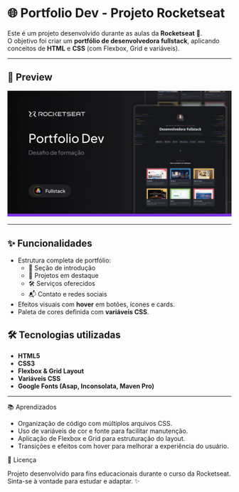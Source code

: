 # 🌐 Portfolio Dev - Projeto Rocketseat

Este é um projeto desenvolvido durante as aulas da **Rocketseat** 🚀.  
O objetivo foi criar um **portfólio de desenvolvedora fullstack**, aplicando conceitos de **HTML** e **CSS** (com Flexbox, Grid e variáveis).

---

## 📸 Preview
![Preview do Portfólio](assets/imagens/Thumbnail.webp)

---

## ✨ Funcionalidades
- Estrutura completa de portfólio:
  - 📌 Seção de introdução  
  - 📂 Projetos em destaque  
  - 🛠️ Serviços oferecidos  
  - 📬 Contato e redes sociais  
- Efeitos visuais com **hover** em botões, ícones e cards.  
- Paleta de cores definida com **variáveis CSS**. 


## 🛠️ Tecnologias utilizadas
- **HTML5**
- **CSS3**
- **Flexbox & Grid Layout**
- **Variáveis CSS**
- **Google Fonts (Asap, Inconsolata, Maven Pro)**

---

📚 Aprendizados

- Organização de código com múltiplos arquivos CSS.
- Uso de variáveis de cor e fonte para facilitar manutenção.
- Aplicação de Flexbox e Grid para estruturação do layout.
- Transições e efeitos com hover para melhorar a experiência do usuário.

📄 Licença

Projeto desenvolvido para fins educacionais durante o curso da Rocketseat.
Sinta-se à vontade para estudar e adaptar. ✨